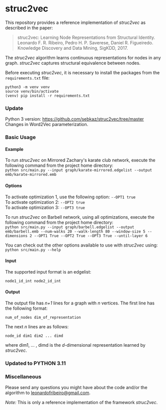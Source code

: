 # struc2vec

This repository provides a reference implementation of *struc2vec* as described in the paper:<br>
> struc2vec: Learning Node Representations from Structural Identity.<br>
> Leonardo F. R. Ribeiro, Pedro H. P. Saverese, Daniel R. Figueiredo.<br>
> Knowledge Discovery and Data Mining, SigKDD, 2017.<br>

The *struc2vec* algorithm learns continuous representations for nodes in any graph. *struc2vec* captures structural equivalence between nodes.  

Before executing *struc2vec*, it is necessary to install the packages from the `requirements.txt` file:
<br/>
```{bash}
python3 -m venv venv
source venv/bin/activate
(venv) pip install -r requirements.txt
```

### Update
Python 3 version: https://github.com/sebkaz/struc2vec/tree/master
Changes in Word2Vec parameterization. 


### Basic Usage

#### Example
To run *struc2vec* on Mirrored Zachary's karate club network, execute the following command from the project home directory:<br/>
	``python src/main.py --input graph/karate-mirrored.edgelist --output emb/karate-mirrored.emb``

#### Options

To activate optimization 1, use the following option:
``--OPT1 true``
<br/>
To activate optimization 2:
``--OPT2 true``
<br/>
To activate optimization 3:
``--OPT3 true``
<br/>

To run *struc2vec* on Barbell network, using all optimizations, execute the following command from the project home directory:
<br/>
``python src/main.py --input graph/barbell.edgelist --output emb/barbell.emb --num-walks 20 --walk-length 80 --window-size 5 --dimensions 2 --OPT1 True --OPT2 True --OPT3 True --until-layer 6``


You can check out the other options available to use with *struc2vec* using:<br/>
	``python src/main.py --help``

#### Input
The supported input format is an edgelist:

	node1_id_int node2_id_int
		

#### Output
The output file has *n+1* lines for a graph with *n* vertices. 
The first line has the following format:

	num_of_nodes dim_of_representation

The next *n* lines are as follows:
	
	node_id dim1 dim2 ... dimd

where dim1, ... , dimd is the *d*-dimensional representation learned by *struc2vec*.

### Updated to PYTHON 3.11 

### Miscellaneous

Please send any questions you might have about the code and/or the algorithm to <leonardofribeiro@gmail.com>.

*Note:* This is only a reference implementation of the framework *struc2vec*.
